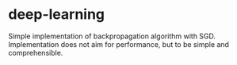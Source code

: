 # deep-learning
Simple implementation of backpropagation algorithm with SGD. Implementation does not aim for performance, but to be simple and comprehensible.
